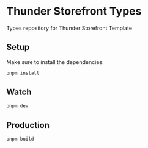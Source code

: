 # Thunder Storefront Types

Types repository for Thunder Storefront Template

## Setup

Make sure to install the dependencies:

```bash
pnpm install
```

## Watch

```bash
pnpm dev
```

## Production

```bash
pnpm build
```
